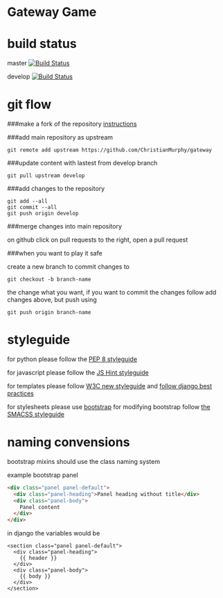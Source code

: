 Gateway Game
====

build status
====
master [![Build Status](https://travis-ci.org/ChristianMurphy/gateway.png?branch=master)](https://travis-ci.org/ChristianMurphy/gateway)

develop [![Build Status](https://travis-ci.org/ChristianMurphy/gateway.png?branch=develop)](https://travis-ci.org/ChristianMurphy/gateway)



git flow
====
###make a fork of the repository
[instructions](https://help.github.com/articles/fork-a-repo)

###add main repository as upstream
```
git remote add upstream https://github.com/ChristianMurphy/gateway
```

###update content with lastest from develop branch
```
git pull upstream develop
```

###add changes to the repository
```
git add --all
git commit --all
git push origin develop
```

###merge changes into main repository

on github click on pull requests to the right, open a pull request

###when you want to play it safe

create a new branch to commit changes to
```
git checkout -b branch-name
```
the change what you want, if you want to commit the changes follow add changes above, but push using
```
git push origin branch-name
``` 

styleguide
====
for python please follow the [PEP 8 styleguide](http://www.python.org/dev/peps/pep-0008/)

for javascript please follow the [JS Hint styleguide](http://www.jshint.com/)

for templates please follow [W3C new styleguide](http://validator.w3.org/nu/) and [follow django best practices](https://oncampus.oberlin.edu/webteam/2012/09/architecture-django-templates)

for stylesheets please use [bootstrap](http://getbootstrap.com/) for modifying bootstrap follow [the SMACSS styleguide](http://smacss.com/)

naming convensions
====
bootstrap mixins should use the class naming system

example bootstrap panel
``` html
<div class="panel panel-default">
  <div class="panel-heading">Panel heading without title</div>
  <div class="panel-body">
    Panel content
  </div>
</div>
```

in django the variables would be
``` django
<section class="panel panel-default">
  <div class="panel-heading">
    {{ header }}
  </div>
  <div class="panel-body">
    {{ body }}
  </div>
</section>
```
